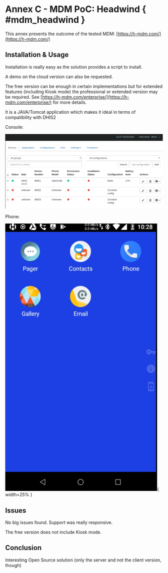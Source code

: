 # Annex C - MDM PoC: Headwind { #mdm_headwind }

This annex presents the outcome of the tested MDM: [https://h-mdm.com/](https://h-mdm.com/)


## Installation & Usage

Installation is really easy as the solution provides a script to install. 

A demo on the cloud version can also be requested.

The free version can be enough in certain implementations but for extended features (including Kiosk mode) the professional or extended version may be required.  See [https://h-mdm.com/enterprise/](https://h-mdm.com/enterprise/) for more details.

It is a JAVA/Tomcat application which makes it ideal in terms of compatibility with DHIS2

Console:


![Headwindg MDM console](resources/images/mdm-image10.png)

Phone:

![Headwindg MDM running in an Android](resources/images/mdm-image14.png){ width=25% }


## Issues

No big issues found. Support was really responsive.

The free version does not include Kiosk mode.


## Conclusion 

Interesting Open Source solution (only the server and not the client version, though)
